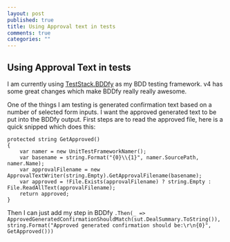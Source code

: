 ```yaml
---
layout: post
published: true
title: Using Approval text in tests
comments: true
categories: ""
---
```


## Using Approval Text in tests

I am currently using [TestStack.BDDfy](https://github.com/TestStack/TestStack.BDDfy) as my BDD testing framework. v4 has some great changes which make BDDfy really really awesome.

One of the things I am testing is generated confirmation text based on a number of selected form inputs. I want the approved generated text to be put into the BDDfy output. First steps are to read the approved file, here is a quick snipped which does this:

    protected string GetApproved()
    {
        var namer = new UnitTestFrameworkNamer();
        var basename = string.Format("{0}\\{1}", namer.SourcePath, namer.Name);
        var approvalFilename = new ApprovalTextWriter(string.Empty).GetApprovalFilename(basename);
        var approved = !File.Exists(approvalFilename) ? string.Empty : File.ReadAllText(approvalFilename);
        return approved;
    }

Then I can just add my step in BDDfy `.Then(_ => ApprovedGeneratedConfirmationShouldMatch(sut.DealSummary.ToString()), string.Format("Approved generated confirmation should be:\r\n{0}", GetApproved()))`